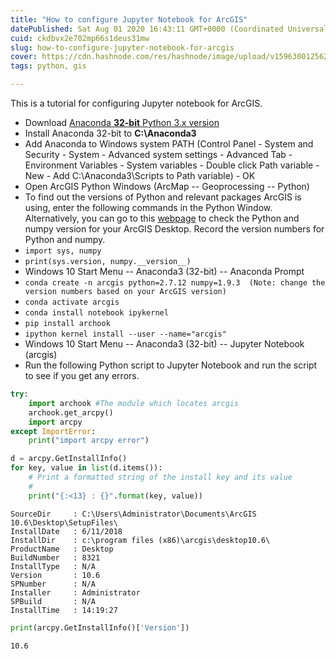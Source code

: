 ```yaml
---
title: "How to configure Jupyter Notebook for ArcGIS"
datePublished: Sat Aug 01 2020 16:43:11 GMT+0000 (Coordinated Universal Time)
cuid: ckdbvx2e702mp66s1deus31mw
slug: how-to-configure-jupyter-notebook-for-arcgis
cover: https://cdn.hashnode.com/res/hashnode/image/upload/v1596300125621/BH7xlmZnD.png
tags: python, gis

---
```


This is a tutorial for configuring Jupyter notebook for ArcGIS. 

* Download  [Anaconda **32-bit** Python 3.x version](https://www.anaconda.com/products/individual#windows) 
* Install Anaconda 32-bit to **C:\Anaconda3**
* Add Anaconda to Windows system PATH (Control Panel - System and Security - System - Advanced system settings - Advanced Tab - Environment Variables - System variables -  Double click Path variable - New - Add C:\Anaconda3\Scripts to Path variable) - OK
* Open ArcGIS Python Windows (ArcMap -- Geoprocessing -- Python)
* To find out the versions of Python and relevant packages ArcGIS is using, enter the following commands in the Python Window. Alternatively, you can go to this [webpage](https://support.esri.com/en/technical-article/000013224) to check the Python and numpy version for your ArcGIS Desktop. Record the version numbers for Python and numpy.
* `import sys, numpy`
* `print(sys.version, numpy.__version__)`
* Windows 10 Start Menu -- Anaconda3 (32-bit) -- Anaconda Prompt
* `conda create -n arcgis python=2.7.12 numpy=1.9.3  (Note: change the version numbers based on your ArcGIS version)`
* `conda activate arcgis`
* `conda install notebook ipykernel`
* `pip install archook`
* `ipython kernel install --user --name="arcgis"`
* Windows 10 Start Menu -- Anaconda3 (32-bit) -- Jupyter Notebook (arcgis)
* Run the following Python script to Jupyter Notebook and run the script to see if you get any errors.  


```python
try:
    import archook #The module which locates arcgis
    archook.get_arcpy()
    import arcpy
except ImportError:
    print("import arcpy error")
```


```python
d = arcpy.GetInstallInfo()
for key, value in list(d.items()):
    # Print a formatted string of the install key and its value
    #
    print("{:<13} : {}".format(key, value))
```

    SourceDir     : C:\Users\Administrator\Documents\ArcGIS 10.6\Desktop\SetupFiles\
    InstallDate   : 6/11/2018
    InstallDir    : c:\program files (x86)\arcgis\desktop10.6\
    ProductName   : Desktop
    BuildNumber   : 8321
    InstallType   : N/A
    Version       : 10.6
    SPNumber      : N/A
    Installer     : Administrator
    SPBuild       : N/A
    InstallTime   : 14:19:27



```python
print(arcpy.GetInstallInfo()['Version'])
```

    10.6